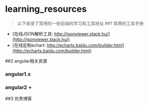 # learning_resources
> 以下收录了常用的一些前端的学习和工具地址
##1 常用的工具手册

  - [在线JSON解析工具: http://jsonviewer.stack.hu/](http://jsonviewer.stack.hu/)
  - [在线定制echart: http://echarts.baidu.com/builder.html](http://echarts.baidu.com/builder.html)
  
  
##2 angular相关资源
### angular1.x
### angular2 +
##3 优秀博客 
